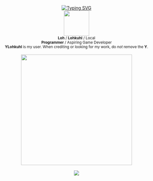 <div align="center">
  <a href="https://git.io/typing-svg">
    <img src="https://readme-typing-svg.demolab.com?font=Fira+Code&pause=1000&color=F7F7F7&random=false&width=435&center=true&lines=Lohkuhl%3F+Oh+that's+me.;Gay.;.+.+." alt="Typing SVG"/>
  </a>
</div>

<div align="center">
  <img src="https://avatars.githubusercontent.com/u/80174970" width=80>
  
  <br>
  </b><sub><b>Loh</b> / <b>Lohkuhl</b> / Local</sub>
  
  <br>
  <sub><b>Programmer</b> / Aspiring Game Developer</sub>

  <br>
  <sub><b>YLohkuhl</b> is my user. When crediting or looking for my work, do <i>not</i> remove the <b>Y</b>.</sub>
</div>

<div align="center">
  <br>
  <img src="https://media1.tenor.com/m/ZhZJ9eiibG4AAAAC/ritsu-kageyama-mob-psycho-100.gif" width=350>
  <br>

  <!---
  <br>
  <img src="https://media1.tenor.com/m/qY2CLa28eO4AAAAC/young-neil-scott-pilgrim.gif" width=300>
  <br>

  <br>
  <img src="https://pixel-profile.vercel.app/api/github-stats?username=ylohkuhl&theme=rainbow&screen_effect=true&pixelate_avatar=false&dithering=true&hide=avatar", width=400>
  <br>
  --->

  <br>
  <a href="https://skillicons.dev">
    <img src="https://skillicons.dev/icons?i=py,cs"/>
  </a>
</div>
